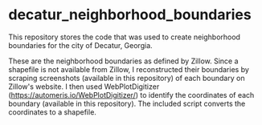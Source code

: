 # decatur_neighborhood_boundaries

This repository stores the code that was used to create neighborhood boundaries for the city of Decatur, Georgia. 

These are the neighborhood boundaries as defined by Zillow. Since a shapefile is not available from Zillow, I reconstructed their boundaries by scraping screenshots (available in this repository) of each boundary on Zillow's website. I then used WebPlotDigitizer (https://automeris.io/WebPlotDigitizer/) to identify the coordinates of each boundary (available in this repository). The included script converts the coordinates to a shapefile.
